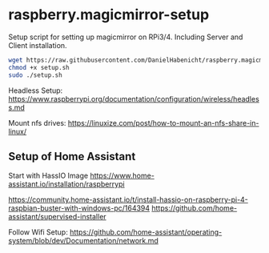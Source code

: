 # raspberry.magicmirror-setup

Setup script for setting up magicmirror on RPi3/4. Including Server and Client installation. 
```bash
wget https://raw.githubusercontent.com/DanielHabenicht/raspberry.magicmirror-setup/main/setup.sh
chmod +x setup.sh
sudo ./setup.sh
```


Headless Setup: 
https://www.raspberrypi.org/documentation/configuration/wireless/headless.md

Mount nfs drives:
https://linuxize.com/post/how-to-mount-an-nfs-share-in-linux/


## Setup of Home Assistant

Start with HassIO Image https://www.home-assistant.io/installation/raspberrypi

https://community.home-assistant.io/t/install-hassio-on-raspberry-pi-4-raspbian-buster-with-windows-pc/164394
https://github.com/home-assistant/supervised-installer

Follow Wifi Setup: https://github.com/home-assistant/operating-system/blob/dev/Documentation/network.md





